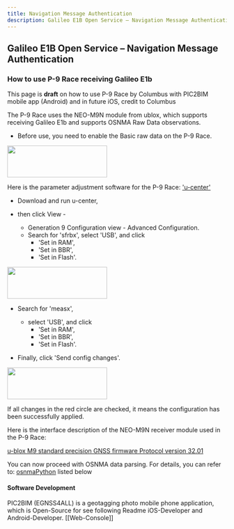 ```yaml
---
title: Navigation Message Authentication
description: Galileo E1B Open Service – Navigation Message Authentication Geotagging Photos, Task List, Map,  Path Tracking, GNSS SkyMap
---
```

## Galileo E1B Open Service – Navigation Message Authentication
### How to use P-9 Race receiving Galileo E1b
This page is <b>draft</b> on how to use P-9 Race by Columbus with PIC2BIM mobile app (Android) and in future iOS, credit to Columbus

The P-9 Race uses the NEO-M9N module from ublox, which supports receiving Galileo E1b and supports OSNMA Raw Data observations.

* Before use, you need to enable the Basic raw data on the P-9 Race.

<img src="/media/media_p-9-race-01-raw-data.png" width="229" height="73" />

Here is the parameter adjustment software for the P-9 Race: [<u>'u-center'</u>](https://www.u-blox.com/en/product/u-center)

* Download and run u-center, 

* then click View - 
    * Generation 9 Configuration view - Advanced Configuration. 
    * Search for 'sfrbx', select 'USB', and click
        * 'Set in RAM', 
        * 'Set in BBR', 
        * 'Set in Flash'.

<img src="/media/media_p-9-race-02-raw-data-u-center.png" width="229" height="73" />

* Search for 'measx', 
    * select 'USB', and click 
        * 'Set in RAM', 
        * 'Set in BBR', 
        * 'Set in Flash'. 

* Finally, click 'Send config changes'.

<img src="/media/media_p-9-race-03-raw-data-u-center.png" width="229" height="73" />


If all changes in the red circle are checked, it means the configuration has been successfully applied.

Here is the interface description of the NEO-M9N receiver module used in the P-9 Race: 

[u-blox M9 standard precision GNSS firmware
Protocol version 32.01](https://www.u-blox.com/sites/default/files/u-blox-M9-SPG-4.04_InterfaceDescription_UBX-21022436.pdf)

You can now proceed with OSNMA data parsing. For details, you can refer to: [<u>osnmaPython</u>](https://github.com/astromarc/osnmaPython) listed below

#### Software Development
PIC2BIM (EGNSS4ALL) is a geotagging photo mobile phone application, which is Open-Source for see following Readme iOS-Developer and Android-Developer.
[[Web-Console]]

